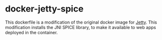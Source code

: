 # docker-jetty-spice

This dockerfile is a modification of the original docker image for [Jetty](https://github.com/appropriate/docker-jetty). This modification installs the JNI SPICE library, to make it available to web apps deployed in the container.
